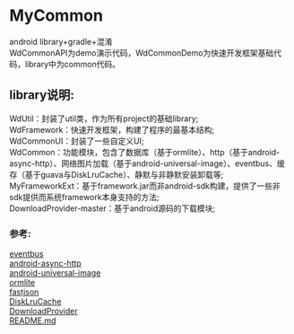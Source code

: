 MyCommon
========
android library+gradle+混淆<br/>
WdCommonAPI为demo演示代码，WdCommonDemo为快速开发框架基础代码，library中为common代码。

library说明:
-----------------------------------
WdUtil：封装了util类，作为所有project的基础library;<br/>
WdFramework：快速开发框架，构建了程序的最基本结构;<br/>
WdCommonUI：封装了一些自定义UI;<br/>
WdCommon：功能模块，包含了数据库（基于ormlite）、http（基于android-async-http）、网络图片加载（基于android-universal-image）、eventbus、缓存（基于guava与DiskLruCache）、静默与非静默安装卸载等;<br/>
MyFrameworkExt：基于framework.jar而非android-sdk构建，提供了一些非sdk提供而系统framework本身支持的方法;<br/>
DownloadProvider-master：基于android源码的下载模块;<br/>

### 参考:
[eventbus](https://github.com/greenrobot/EventBus)<br/>
[android-async-http](https://github.com/loopj/android-async-http)<br/>
[android-universal-image](https://github.com/nostra13/Android-Universal-Image-Loader)<br/>
[ormlite](http://ormlite.com/releases/)<br/>
[fastjson](https://github.com/alibaba/fastjson/wiki)<br/>
[DiskLruCache](https://github.com/JakeWharton/DiskLruCache)<br/>
[DownloadProvider](https://github.com/yxl/DownloadProvider)<br/>
[README.md](https://github.com/guoyunsky/Markdown-Chinese-Demo)<br/>




